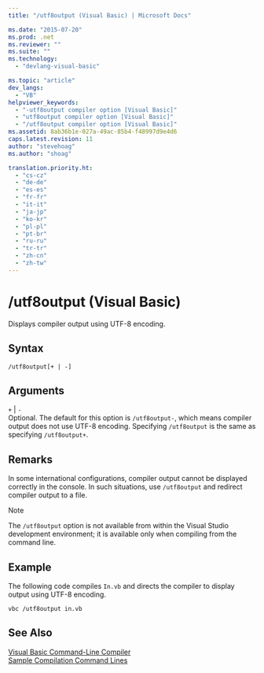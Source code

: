 ```yaml
---
title: "/utf8output (Visual Basic) | Microsoft Docs"

ms.date: "2015-07-20"
ms.prod: .net
ms.reviewer: ""
ms.suite: ""
ms.technology: 
  - "devlang-visual-basic"

ms.topic: "article"
dev_langs: 
  - "VB"
helpviewer_keywords: 
  - "-utf8output compiler option [Visual Basic]"
  - "utf8output compiler option [Visual Basic]"
  - "/utf8output compiler option [Visual Basic]"
ms.assetid: 8ab36b1e-027a-49ac-85b4-f48997d9e4d6
caps.latest.revision: 11
author: "stevehoag"
ms.author: "shoag"

translation.priority.ht: 
  - "cs-cz"
  - "de-de"
  - "es-es"
  - "fr-fr"
  - "it-it"
  - "ja-jp"
  - "ko-kr"
  - "pl-pl"
  - "pt-br"
  - "ru-ru"
  - "tr-tr"
  - "zh-cn"
  - "zh-tw"
---
```

# /utf8output (Visual Basic)
Displays compiler output using UTF-8 encoding.  
  
## Syntax  
  
```  
/utf8output[+ | -]  
```  
  
## Arguments  
 `+` &#124; `-`  
 Optional. The default for this option is `/utf8output-`, which means compiler output does not use UTF-8 encoding. Specifying `/utf8output` is the same as specifying `/utf8output+`.  
  
## Remarks  
 In some international configurations, compiler output cannot be displayed correctly in the console. In such situations, use `/utf8output` and redirect compiler output to a file.  
  
> [!NOTE]
>  The `/utf8output` option is not available from within the Visual Studio development environment; it is available only when compiling from the command line.  
  
## Example  
 The following code compiles `In.vb` and directs the compiler to display output using UTF-8 encoding.  
  
```  
vbc /utf8output in.vb  
```  
  
## See Also  
 [Visual Basic Command-Line Compiler](../../../visual-basic/reference/command-line-compiler/index.md)   
 [Sample Compilation Command Lines](../../../visual-basic/reference/command-line-compiler/sample-compilation-command-lines.md)